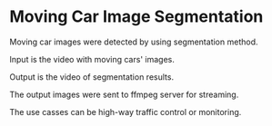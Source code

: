 # Moving Car Image Segmentation
Moving car images were detected by using segmentation method. 

Input is the video with moving cars' images.

Output is the video of segmentation results.

The output images were sent to ffmpeg server for streaming.

The use casses can be high-way traffic control or monitoring. 
